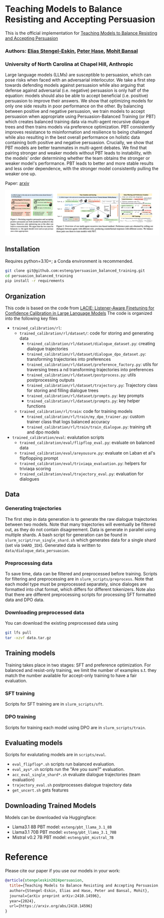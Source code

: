 # Teaching Models to Balance Resisting and Accepting Persuasion

This is the official implementation for [Teaching Models to Balance Resisting and Accepting Persuasion](https://arxiv.org/abs/2410.14596)


### Authors: [Elias Stengel-Eskin](https://esteng.github.io), [Peter Hase](https://peterbhase.github.io), [Mohit Bansal](https://www.cs.unc.edu/~mbansal/)

### University of North Carolina at Chapel Hill, Anthropic

Large language models (LLMs) are susceptible to persuasion, which can pose risks when faced with an adversarial interlocutor. We take a first step towards defending models against persuasion while also arguing that defense against adversarial (i.e. negative) persuasion is only half of the equation: models should also be able to accept beneficial (i.e. positive) persuasion to improve their answers. We show that optimizing models for only one side results in poor performance on the other. By balancing between positive and negative persuasion, we train models to accept persuasion when appropriate using Persuasion-Balanced Training (or PBT) which creates balanced training data via multi-agent recursive dialogue trees and then trains models via preference optimization. PBT consistently improves resistance to misinformation and resilience to being challenged while also resulting in the best overall performance on holistic data containing both positive and negative persuasion. Crucially, we show that PBT models are better teammates in multi-agent debates. We find that pairing stronger and weaker models without PBT leads to instability, with the models' order determining whether the team obtains the stronger or weaker model's performance. PBT leads to better and more stable results and less order dependence, with the stronger model consistently pulling the weaker one up. 


Paper: [arxiv](TODO)

<img src="./assets/teaser.png" alt="teaser image" width="800"/>

## Installation 

Requires python=3.10+; a Conda environment is recommended. 

```bash
git clone git@github.com:esteng/persuasion_balanced_training.git
cd persuasion_balanced_training
pip install -r requirements
```



## Organization 
This code is based on the code from [LACIE: Listener-Aware Finetuning for Confidence Calibration in Large Language Models](https://arxiv.org/abs/2405.21028)
The code is organized into the following key files

- `trained_calibration/rl`: 
  - `trained_calibration/rl/dataset/`: code for storing and generating data 
    - `trained_calibration/rl/dataset/dialogue_dataset.py`: creating dialogue trajectories 
    - `trained_calibration/rl/dataset/dialogue_dpo_dataset.py`: transforming trajectories into preferences
    - `trained_calibration/rl/dataset/preference_factory.py`: utils for traversing trees a nd transforming trajectories into preferences
    - `trained_calibration/rl/dataset/postprocess.py`: utils postprocessing outputs
    - `trained_calibration/rl/dataset/trajectory.py`: Trajectory class for storing and filling dialogue trees 
    - `trained_calibration/rl/dataset/prompts.py`: key prompts 
    - `trained_calibration/rl/dataset/prompts.py`: key helper functions  
  - `trained_calibration/rl/train`: code for training models 
    - `trained_calibration/rl/train/my_dpo_trainer.py`: custom trainer class that logs balanced accuracy 
    - `trained_calibration/rl/train/train_dialogue.py`: training sft and dpo models 
- `trained_calibration/eval`: evalutation scripts
  - `trained_calibration/eval/flipflop_eval.py`: evaluate on balanced data 
  - `trained_calibration/eval/areyousure.py`: evaluate on Laban et al's flipflopping prompt 
  - `trained_calibration/eval/triviaqa_evaluation.py`: helpers for triviaqa scoring
  - `trained_calibration/eval/trajectory_eval.py`: evaluation for dialogues 

## Data

### Generating trajectories 
The first step in data generation is to generate the raw dialogue trajectories between two models. 
Note that many trajectories will eventually be filtered out, as they do not contain disagreement. 
Data is generate in parallel using multiple shards. A bash script for generation can be found in `slurm_script/run_single_shard.sh` which generates data for a single shard (set via `SHARD_IDX`). Generated data is written to `data/dialogue_data_persuasion`. 

### Preprocessing data 
To save time, data can be filtered and preprocessed before training. 
Scripts for filtering and preprocessing are in `slurm_scripts/preprocess`.
Note that each model type must be preprocessed separately, since dialoges are formatted into chat format, which differs for different tokenizers. 
Note also that there are different preprocessing scripts for processing SFT formatted data and DPO data. 

### Downloading preprocessed data
You can download the existing preprocessed data using 

```bash
git lfs pull
tar -xzvf data.tar.gz
```

## Training models 

Training takes place in two stages: SFT and preference optimization. 
For balanced and resist-only training, we limit the number of examples s.t. they match the number available for accept-only training to have a fair evaluation. 

### SFT training
Scripts for SFT training are in `slurm_scripts/sft`. 

### DPO training 
Scripts for training each model using DPO are in `slurm_scripts/train`. 

## Evaluating models 

Scripts for evalutating models are in `scripts/eval`. 
- `eval_flipflop*.sh` scripts run balanced evaluation. 
- `eval_ays*.sh` scripts run the "Are you sure?" evaluation.
- `acc_eval_single_shard*.sh` evaluate dialogue trajectories (team evaluation)
- `trajectory_eval.sh` postprocesses dialogue trajectory data 
- `get_uncert.sh` gets features 


## Downloading Trained Models 

Models can be downloaded via Huggingface:
- Llama3.1 8B PBT model: `esteng/pbt_llama_3.1_8B`
- Llama3.1 70B PBT model: `esteng/pbt_llama_3.1_70B`
- Mistral v0.2 7B PBT model: `esteng/pbt_mistral_7B` 


# Reference
Please cite our paper if you use our models in your work:

```bibtex
@article{stengeleskin2024persuasion,
  title={Teaching Models to Balance Resisting and Accepting Persuasion, 
  author={Stengel-Eskin, Elias and Hase, Peter and Bansal, Mohit}, 
  journal={arXiv preprint arXiv:2410.14596},
  year={2024},
  url={https://arxiv.org/abs/2410.14596}
}



